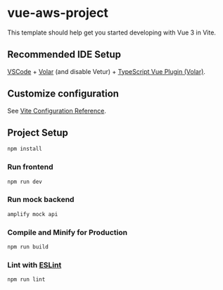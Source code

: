 # vue-aws-project

This template should help get you started developing with Vue 3 in Vite.

## Recommended IDE Setup

[VSCode](https://code.visualstudio.com/) + [Volar](https://marketplace.visualstudio.com/items?itemName=Vue.volar) (and disable Vetur) + [TypeScript Vue Plugin (Volar)](https://marketplace.visualstudio.com/items?itemName=Vue.vscode-typescript-vue-plugin).

## Customize configuration

See [Vite Configuration Reference](https://vitejs.dev/config/).

## Project Setup

```sh
npm install
```

### Run frontend

```sh
npm run dev
```

### Run mock backend

```sh
amplify mock api
```

### Compile and Minify for Production

```sh
npm run build
```

### Lint with [ESLint](https://eslint.org/)

```sh
npm run lint
```
